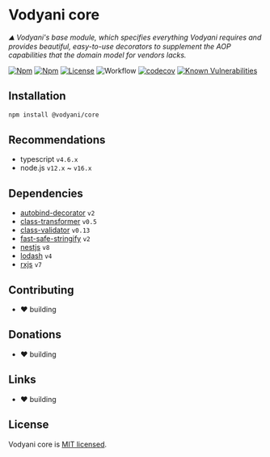 # Vodyani core

*⛰  Vodyani's base module, which specifies everything Vodyani requires and provides beautiful, easy-to-use decorators to supplement the AOP capabilities that the domain model for vendors lacks.*

[![Npm](https://img.shields.io/npm/v/@vodyani/core)](https://www.npmjs.com/package/@vodyani/core)
[![Npm](https://img.shields.io/npm/dm/@vodyani/core)](https://www.npmjs.com/package/@vodyani/core)
[![License](https://img.shields.io/github/license/vodyani/core)](LICENSE)
![Workflow](https://github.com/vodyani/core/actions/workflows/release.yml/badge.svg)
[![codecov](https://codecov.io/gh/vodyani/core/branch/main/graph/badge.svg?token=YHBHSZH5PB)](https://codecov.io/gh/vodyani/core)
[![Known Vulnerabilities](https://snyk.io/test/github/vodyani/core/badge.svg?targetFile=package.json)](https://snyk.io/test/github/vodyani/core?targetFile=package.json)

## Installation

```sh
npm install @vodyani/core
```

## Recommendations

- typescript `v4.6.x`
- node.js `v12.x` ~ `v16.x`

## Dependencies

- [autobind-decorator](https://github.com/andreypopp/autobind-decorator) `v2`
- [class-transformer](https://github.com/typestack/class-transformer) `v0.5`
- [class-validator](https://github.com/typestack/class-validator) `v0.13`
- [fast-safe-stringify](https://github.com/davidmarkclements/fast-safe-stringify) `v2`
- [nestjs](https://github.com/nestjs) `v8`
- [lodash](https://github.com/lodash/lodash) `v4`
- [rxjs](https://github.com/ReactiveX/rxjs) `v7`

## Contributing

- ❤ building

## **Donations**

- ❤ building

## Links

- ❤ building

## License

Vodyani core is [MIT licensed](LICENSE).

